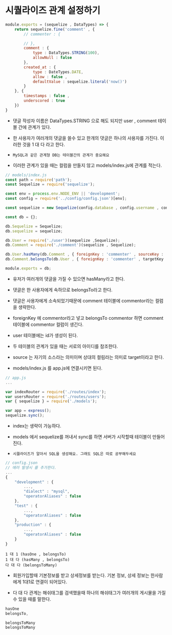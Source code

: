 # 시퀄라이즈 관계 설정하기

```js
module.exports = (sequelize , DataTypes) => {
    return sequelize.fine('comment' , {
        // commenter : {

        // },
        comment : {
            type : DataTypes.STRING(100),
            allowNull : false
        },
        created_at : {
            type : DateTypes.DATE,
            allow : false ,
            defaultValue : sequelize.literal('now()')
        }
    }, {
        timestamps : false ,
        underscored : true
    })
}
```

- 댓글 작성자 이름은 DataTypes.STRING 으로 해도 되지만 user , comment 테이블 간에 관계가 있다.

- 한 사용자가 여러개의 댓글을  쓸수 있고 한개의 댓글은 하나의 사용자를 가진다. 이러한 것을 1 대 다 라고 한다.

- `MySQL과 같은 관계형 DB는 테이블간의 관계가 중요해요`

- 이러한 관계가 있을 때는 컬럼을 만들지 않고 models/index.js에 관계를 적는다.
  
```js
// models/index.js
const path = require('path');
const Sequelize = require('sequelize');

const env = process.env.NODE_ENV || 'development';
const config = require('../config/config.json')[env];

const sequelize = new Sequelize(config.database , config.username , config.passowrd , config);

const db = {};

db.Sequelize = Sequelize;
db.sequelize = sequelize;

db.User = require('./user')(sequelize ,Sequelize);
db.Comment = require('./comment')(sequelize , Sequelize);

db.User.hasMany(db.Comment , { foreignKey : 'commenter' , sourceKey : 'id' });
db.Comment.belongsTo(db.User , { foreignKey : 'commenter' , targetKey 'id' });

module.exports = db;
```

- 유저가 여러개의 댓글을 가질 수 있으면 hasMany라고 한다.

- 댓글은 한 사용자에게 속하므로 belongsTo라고 한다.

- 댓글은 사용자에게 소속되었기때문에 comment 테이블에 commentor라는 컬럼을 생략한다.

- foreignKey 에 commentor라고 넣고 belongsTo commentor 하면 comment 테이블에 commentor 컬럼이 생긴다.

- user 테이블에는 id가 생성이 된다.

- 두 테이블의 관계가 있을 때는 서로의 아이디를 참조한다. 

- source 는 자기의 소스라는 의미이며 상대의 컬림라는 의미로 target이라고 한다.

- models/index.js 를 app.js에 연결시키면 된다.

```js
// app.js
...

var indexRouter = require('./routes/index');
var usersRouter = require('./routes/users');
var { sequelize } = require('./models');

var app = express();
sequelize.sync();

```

- index는 생략이 가능하다. 

- models 에서 sequelize를 꺼내서 sync를 하면 서버가 시작할때 테이블이 만들어진다. 

- `시퀄라이즈가 알아서 SQL을 생성해요. 그래도 SQL은 따로 공부해두세요`

```js
// config.json
// 에러 발생시 를 추가한다.
...
{
    "development" : {
        ...,
        "dialect" : "mysql",
        "operatorAliases" : false
    },
    "test" : {
        ...,
        "operatorAliases" : false
    },
    "production" : {
        ...,
        "operatorAliases" : false
    }
}
```

```
1 대 1 (hasOne , belongsTo)
1 대 다 (hasMany , belongsTo)
다 대 다 (belongsToMany)
```

- 회원가입할때 기본정보를 받고 상세정보를 받는다. 기본 정보, 상세 정보는 한사람에게 1대1로 연결이 되어있다.

- 다 대 다 관계는 해쉬태그를 검색했을때 하나의 해쉬태그가 여러개의 게시물을 가질 수 있을 때를 말한다.

```js
hasOne
belongsTo,

belongsToMany
belongsToMany
```

